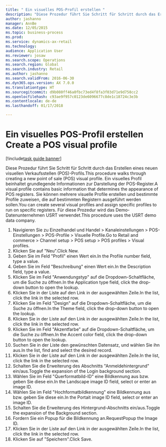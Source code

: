 ```yaml
--- 
title: " Ein visuelles POS-Profil erstellen "
description: "Diese Prozedur führt Sie Schritt für Schritt durch das Erstellen eines neuen visuellen Verkaufsstellen (POS)-Profils."
author: jashanno
manager: AnnBe
ms.date: 12/05/2015
ms.topic: business-process
ms.prod: 
ms.service: dynamics-ax-retail
ms.technology: 
audience: Application User
ms.reviewer: josaw
ms.search.scope: Operations
ms.search.region: Global
ms.search.industry: Retail
ms.author: jashanno
ms.search.validFrom: 2016-06-30
ms.dyn365.ops.version: AX 7.0.0
ms.translationtype: HT
ms.sourcegitcommit: d9b080ff46a0fbc73ed4f8fa3f03d71e9d758cc2
ms.openlocfilehash: c93ae9f957c0123de6096677c8de1c18724c3e3b
ms.contentlocale: de-de
ms.lasthandoff: 01/17/2018

---
```

# <a name="create-a-pos-visual-profile"></a><span data-ttu-id="0ddf9-103"> Ein visuelles POS-Profil erstellen </span><span class="sxs-lookup"><span data-stu-id="0ddf9-103">Create a POS visual profile</span></span> 

[!include[task guide banner](../includes/task-guide-banner.md)]

<span data-ttu-id="0ddf9-104">Diese Prozedur führt Sie Schritt für Schritt durch das Erstellen eines neuen visuellen Verkaufsstellen (POS)-Profils.</span><span class="sxs-lookup"><span data-stu-id="0ddf9-104">This procedure walks through creating a new point of sale (POS) visual profile.</span></span> <span data-ttu-id="0ddf9-105">Ein visuelles Profil beinhaltet grundlegende Informationen zur Darstellung der POS-Register.</span><span class="sxs-lookup"><span data-stu-id="0ddf9-105">A visual profile contains basic information that determines the appearance of POS registers.</span></span> <span data-ttu-id="0ddf9-106">Sie können mehrere visuelle Profile erstellen und bestimmte Profile zuweisen, die auf bestimmten Registern ausgeführt werden sollen.</span><span class="sxs-lookup"><span data-stu-id="0ddf9-106">You can create several visual profiles and assign specific profiles to run on specific registers.</span></span> <span data-ttu-id="0ddf9-107">Für diese Prozedur wird das Demo-Datenunternehmen USRT verwendet.</span><span class="sxs-lookup"><span data-stu-id="0ddf9-107">This procedure uses the USRT demo data company.</span></span>

1. <span data-ttu-id="0ddf9-108">Navigieren Sie zu Einzelhandel und Handel > Kanaleinstellungen > POS-Einstellungen > POS-Profile > Visuelle Profile.</span><span class="sxs-lookup"><span data-stu-id="0ddf9-108">Go to Retail and commerce > Channel setup > POS setup > POS profiles > Visual profiles.</span></span>
2. <span data-ttu-id="0ddf9-109">Klicken Sie auf "Neu".</span><span class="sxs-lookup"><span data-stu-id="0ddf9-109">Click New.</span></span>
3. <span data-ttu-id="0ddf9-110">Geben Sie im Feld "Profil" einen Wert ein.</span><span class="sxs-lookup"><span data-stu-id="0ddf9-110">In the Profile number field, type a value.</span></span>
4. <span data-ttu-id="0ddf9-111">Geben Sie im Feld "Beschreibung" einen Wert ein.</span><span class="sxs-lookup"><span data-stu-id="0ddf9-111">In the Description field, type a value.</span></span>
5. <span data-ttu-id="0ddf9-112">Klicken Sie im Feld "Anwendungstyp" auf die Dropdown-Schaltfläche, um die Suche zu öffnen.</span><span class="sxs-lookup"><span data-stu-id="0ddf9-112">In the Application type field, click the drop-down button to open the lookup.</span></span>
6. <span data-ttu-id="0ddf9-113">Klicken Sie in der Liste auf den Link in der ausgewählten Zeile.</span><span class="sxs-lookup"><span data-stu-id="0ddf9-113">In the list, click the link in the selected row.</span></span>
7. <span data-ttu-id="0ddf9-114">Klicken Sie im Feld "Design" auf die Dropdown-Schaltfläche, um die Suche zu öffnen.</span><span class="sxs-lookup"><span data-stu-id="0ddf9-114">In the Theme field, click the drop-down button to open the lookup.</span></span>
8. <span data-ttu-id="0ddf9-115">Klicken Sie in der Liste auf den Link in der ausgewählten Zeile.</span><span class="sxs-lookup"><span data-stu-id="0ddf9-115">In the list, click the link in the selected row.</span></span>
9. <span data-ttu-id="0ddf9-116">Klicken Sie im Feld "Akzentfarbe" auf die Dropdown-Schaltfläche, um die Suche zu öffnen.</span><span class="sxs-lookup"><span data-stu-id="0ddf9-116">In the Accent color field, click the drop-down button to open the lookup.</span></span>
10. <span data-ttu-id="0ddf9-117">Suchen Sie in der Liste den gewünschten Datensatz, und wählen Sie ihn aus.</span><span class="sxs-lookup"><span data-stu-id="0ddf9-117">In the list, find and select the desired record.</span></span>
11. <span data-ttu-id="0ddf9-118">Klicken Sie in der Liste auf den Link in der ausgewählten Zeile.</span><span class="sxs-lookup"><span data-stu-id="0ddf9-118">In the list, click the link in the selected row.</span></span>
12. <span data-ttu-id="0ddf9-119">Schalten Sie die Erweiterung des Abschnitts "Anmeldehintergrund" ein/aus.</span><span class="sxs-lookup"><span data-stu-id="0ddf9-119">Toggle the expansion of the Login background section.</span></span>
13. <span data-ttu-id="0ddf9-120">Wählen Sie im Feld "Querformatbild-ID" eine Bildkennung aus bzw. geben Sie diese ein.</span><span class="sxs-lookup"><span data-stu-id="0ddf9-120">In the Landscape image ID field, select or enter an image ID.</span></span>
14. <span data-ttu-id="0ddf9-121">Wählen Sie im Feld "Hochformatbildkennung" eine Bildkennung aus bzw. geben Sie diese ein.</span><span class="sxs-lookup"><span data-stu-id="0ddf9-121">In the Portait image ID field, select or enter an image ID.</span></span>
15. <span data-ttu-id="0ddf9-122">Schalten Sie die Erweiterung des Hintergrund-Abschnitts ein/aus.</span><span class="sxs-lookup"><span data-stu-id="0ddf9-122">Toggle the expansion of the Background section.</span></span>
16. <span data-ttu-id="0ddf9-123">Fordern Sie ein Popup für die Bildkennung an.</span><span class="sxs-lookup"><span data-stu-id="0ddf9-123">RequestPopup the Image ID.</span></span>
17. <span data-ttu-id="0ddf9-124">Klicken Sie in der Liste auf den Link in der ausgewählten Zeile.</span><span class="sxs-lookup"><span data-stu-id="0ddf9-124">In the list, click the link in the selected row.</span></span>
18. <span data-ttu-id="0ddf9-125">Klicken Sie auf "Speichern".</span><span class="sxs-lookup"><span data-stu-id="0ddf9-125">Click Save.</span></span>


